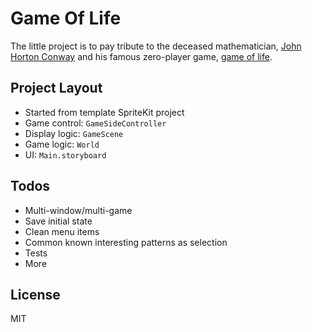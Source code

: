 # Game Of Life

The little project is to pay tribute to the deceased mathematician, [John Horton Conway](https://en.wikipedia.org/wiki/John_Horton_Conway) and his famous zero-player game, [game of life](https://en.wikipedia.org/wiki/Conway%27s_Game_of_Life). 

## Project Layout

- Started from template SpriteKit project
- Game control: `GameSideController`
- Display logic: `GameScene`
- Game logic: `World`
- UI: `Main.storyboard`

## Todos

- Multi-window/multi-game
- Save initial state
- Clean menu items
- Common known interesting patterns as selection
- Tests
- More

## License

MIT
